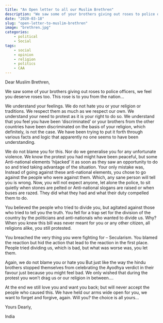 ```yaml
---
title: "An Open letter to all our Muslim Brethren"
description: "We saw some of your brothers giving out roses to police officers, we feel you deserve roses too. This rose is to you from the nation…"
date: "2020-03-18"
slug: "open-letter-to-muslim-brethren"
image: "brethren.jpg"
categories:
    - political
    - Social
tags:
    - social
    - opinion
    - religion
    - politics
    - CAA
---
```


Dear Muslim Brethren,

We saw some of your brothers giving out roses to police officers, we feel you deserve roses too. This rose is to you from the nation…

We understand your feelings. We do not hate you or your religion or traditions. We respect them as much as we respect our own. We understand your need to protest as it is your right to do so. We understand that you feel you have been ‘discriminated’ or your brothers from the other countries have been discriminated on the basis of your religion, which definitely, is not the case. We have been trying to put it forth through various facts and logic that apparently no one seems to have been understanding.

We do not blame you for this. Nor do we generalise you for any unfortunate violence. We know the protest you had might have been peaceful, but some Anti-national elements ‘hijacked’ it as soon as they saw an opportunity to do so and tried taking advantage of the situation. Your only mistake was, Instead of going against these anti-national elements, you chose to go against the people who were against them. Which, any sane person will tell you is wrong. Now, you will not expect anyone, let alone the police, to sit quietly when stones are pelted or Anti-national slogans are raised or when buses are razed. They did what they had and what their duty compelled them to do.

You believed the people who tried to divide you, but agitated against those who tried to tell you the truth. You fell for a trap set for the division of the country by the politicians and anti-nationals who wanted to divide us.
Why? When you knew this bill was never meant for you or any other citizen, all religions alike, you still protested.

You breached the very thing you were fighting for – Secularism. You blamed the reaction but hid the action that lead to the reaction in the first place. People tried dividing us, which is bad, but what was worse was, you let them.

Again, we do not blame you or hate you But just like the way the hindu brothers stopped themselves from celebrating the Ayodhya verdict in their favour just because you might feel bad. We only wished that during the protest you won’t drag us or our religion in between….

At the end we still love you and want you back; but will never accept the people who caused this. We have held our arms wide open for you, we want to forget and forgive, again. Will you? the choice is all yours…

Yours Dearly, 

India